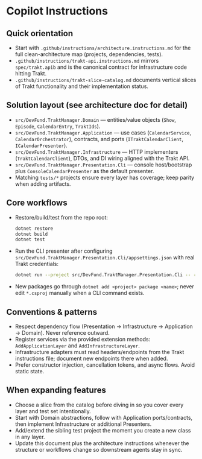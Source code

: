 # Copilot Instructions

## Quick orientation
- Start with `.github/instructions/architecture.instructions.md` for the full clean-architecture map (projects, dependencies, tests).
- `.github/instructions/trakt-api.instructions.md` mirrors `spec/trakt.apib` and is the canonical contract for infrastructure code hitting Trakt.
- `.github/instructions/trakt-slice-catalog.md` documents vertical slices of Trakt functionality and their implementation status.

## Solution layout (see architecture doc for detail)
- `src/DevFund.TraktManager.Domain` — entities/value objects (`Show`, `Episode`, `CalendarEntry`, `TraktIds`).
- `src/DevFund.TraktManager.Application` — use cases (`CalendarService`, `CalendarOrchestrator`), contracts, and ports (`ITraktCalendarClient`, `ICalendarPresenter`).
- `src/DevFund.TraktManager.Infrastructure` — HTTP implementers (`TraktCalendarClient`), DTOs, and DI wiring aligned with the Trakt API.
- `src/DevFund.TraktManager.Presentation.Cli` — console host/bootstrap plus `ConsoleCalendarPresenter` as the default presenter.
- Matching `tests/*` projects ensure every layer has coverage; keep parity when adding artifacts.

## Core workflows
- Restore/build/test from the repo root:
  ```bash
  dotnet restore
  dotnet build
  dotnet test
  ```
- Run the CLI presenter after configuring `src/DevFund.TraktManager.Presentation.Cli/appsettings.json` with real Trakt credentials:
  ```bash
  dotnet run --project src/DevFund.TraktManager.Presentation.Cli -- --start=2024-01-01 --days=7
  ```
- New packages go through `dotnet add <project> package <name>`; never edit `*.csproj` manually when a CLI command exists.

## Conventions & patterns
- Respect dependency flow (Presentation → Infrastructure → Application → Domain). Never reference outward.
- Register services via the provided extension methods: `AddApplicationLayer` and `AddInfrastructureLayer`.
- Infrastructure adapters must read headers/endpoints from the Trakt instructions file; document new endpoints there when added.
- Prefer constructor injection, cancellation tokens, and async flows. Avoid static state.

## When expanding features
- Choose a slice from the catalog before diving in so you cover every layer and test set intentionally.
- Start with Domain abstractions, follow with Application ports/contracts, then implement Infrastructure or additional Presenters.
- Add/extend the sibling test project the moment you create a new class in any layer.
- Update this document plus the architecture instructions whenever the structure or workflows change so downstream agents stay in sync.

